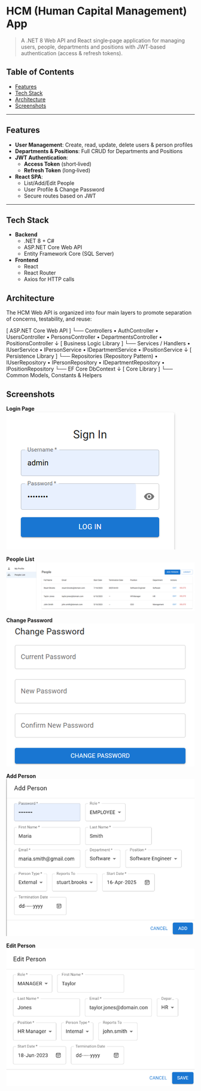 # HCM (Human Capital Management) App

> A .NET 8 Web API and React single‑page application for managing users, people, departments and positions with JWT‑based authentication (access & refresh tokens).

## Table of Contents

- [Features](#features)  
- [Tech Stack](#tech-stack)  
- [Architecture](#architecture)  
- [Screenshots](#screenshots)  

---

## Features

- **User Management**: Create, read, update, delete users & person profiles  
- **Departments & Positions**: Full CRUD for Departments and Positions  
- **JWT Authentication**:  
  - **Access Token** (short‑lived)  
  - **Refresh Token** (long‑lived)  
- **React SPA**:  
  - List/Add/Edit People  
  - User Profile & Change Password  
  - Secure routes based on JWT  

---

## Tech Stack

- **Backend**  
  - .NET 8 + C#  
  - ASP.NET Core Web API
  - Entity Framework Core (SQL Server)  
- **Frontend**  
  - React
  - React Router  
  - Axios for HTTP calls  

## Architecture

The HCM Web API is organized into four main layers to promote separation of concerns, testability, and reuse:


[ ASP.NET Core Web API ]
        └── Controllers
              • AuthController
              • UsersController
              • PersonsController
              • DepartmentsController
              • PositionsController
                   ↓
[ Business Logic Library ]
        └── Services / Handlers
              • IUserService
              • IPersonService
              • IDepartmentService
              • IPositionService
                   ↓
[ Persistence Library ]
        └── Repositories (Repository Pattern)
              • IUserRepository
              • IPersonRepository
              • IDepartmentRepository
              • IPositionRepository
        └── EF Core DbContext
                   ↓
[ Core Library ]
        └── Common Models, Constants & Helpers


## Screenshots

**Login Page**  
![Login Screen](screenshots/login.png)

**People List**  
![People List](screenshots/people-list.png)

**Change Password**  
![Profile](screenshots/change-password.png)

**Add Person**  
![Profile](screenshots/add-person.png)

**Edit Person**  
![Profile](screenshots/edit-person.png)
